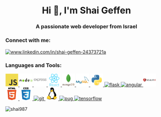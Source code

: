 <!-- ### Hi there 👋 -->

<!--
**shai987/shai987** is a ✨ _special_ ✨ repository because its `README.md` (this file) appears on your GitHub profile.

Here are some ideas to get you started:

- 🔭 I’m currently working on ...
- 🌱 I’m currently learning ...
- 👯 I’m looking to collaborate on ...
- 🤔 I’m looking for help with ...
- 💬 Ask me about ...
- 📫 How to reach me: ...
- 😄 Pronouns: ...
- ⚡ Fun fact: ...
-->
<h1 align="center">Hi 👋, I'm Shai Geffen</h1>
<h3 align="center">A passionate web developer from Israel</h3>

<h3 align="left">Connect with me:</h3>
<p align="left">
<a href="https://www.linkedin.com/in/shai-geffen-24373721a/" target="blank"><img align="center" src="https://raw.githubusercontent.com/rahuldkjain/github-profile-readme-generator/master/src/images/icons/Social/linked-in-alt.svg" alt="www.linkedin.com/in/shai-geffen-24373721a" height="30" width="40" /></a>
</p>

<h3 align="left">Languages and Tools:</h3>
 <p align="left">
                <a href="https://developer.mozilla.org/en-US/docs/Web/JavaScript" target="_blank" rel="noreferrer">
                        <img src="https://raw.githubusercontent.com/devicons/devicon/master/icons/javascript/javascript-original.svg"
                                alt="javascript" width="40" height="40" />
                </a>
                <a href="https://nodejs.org" target="_blank" rel="noreferrer"> <img
                                src="https://raw.githubusercontent.com/devicons/devicon/master/icons/nodejs/nodejs-original-wordmark.svg"
                                alt="nodejs" width="40" height="40" />
                </a>
                <a href="https://expressjs.com" target="_blank" rel="noreferrer"> <img
                                src="https://raw.githubusercontent.com/devicons/devicon/master/icons/express/express-original-wordmark.svg"
                                alt="express" width="40" height="40" />
                </a>
                <a href="https://reactjs.org/" target="_blank" rel="noreferrer"> <img
                                src="https://raw.githubusercontent.com/devicons/devicon/master/icons/react/react-original-wordmark.svg"
                                alt="react" width="40" height="40" />
                </a>
                <a href="https://www.mongodb.com/" target="_blank" rel="noreferrer"> <img
                                src="https://raw.githubusercontent.com/devicons/devicon/master/icons/mongodb/mongodb-original-wordmark.svg"
                                alt="mongodb" width="40" height="40" />
                </a>
                <a href="https://www.mysql.com/" target="_blank" rel="noreferrer"> <img
                                src="https://raw.githubusercontent.com/devicons/devicon/master/icons/mysql/mysql-original-wordmark.svg"
                                alt="mysql" width="40" height="40" />
                </a>
                </a> <a href="https://www.python.org" target="_blank" rel="noreferrer">
                        <img src="https://raw.githubusercontent.com/devicons/devicon/master/icons/python/python-original.svg"
                                alt="python" width="40" height="40" />
                </a>
                <a href="https://flask.palletsprojects.com/" target="_blank" rel="noreferrer"> <img
                                src="https://www.vectorlogo.zone/logos/pocoo_flask/pocoo_flask-icon.svg" alt="flask"
                                width="40" height="40" />
                </a>
                <a href="https://angular.io" target="_blank" rel="noreferrer"> <img
                                src="https://angular.io/assets/images/logos/angular/angular.svg" alt="angular"
                                width="40" height="40" />
                </a>
                <a href="https://angular.io" target="_blank" rel="noreferrer"> <img
                                src="https://raw.githubusercontent.com/devicons/devicon/master/icons/angularjs/angularjs-original-wordmark.svg"
                                alt="angularjs" width="40" height="40" />
                </a>
                <a href="https://www.w3.org/html/" target="_blank" rel="noreferrer">
                        <img src="https://raw.githubusercontent.com/devicons/devicon/master/icons/html5/html5-original-wordmark.svg"
                                alt="html5" width="40" height="40" />
                </a>
                <a href="https://www.w3schools.com/css/" target="_blank" rel="noreferrer"> <img
                                src="https://raw.githubusercontent.com/devicons/devicon/master/icons/css3/css3-original-wordmark.svg"
                                alt="css3" width="40" height="40" />
                </a>
                <a href="https://git-scm.com/" target="_blank" rel="noreferrer"> <img
                                src="https://www.vectorlogo.zone/logos/git-scm/git-scm-icon.svg" alt="git" width="40"
                                height="40" />
                </a>
                <a href="https://www.linux.org/" target="_blank" rel="noreferrer"> <img
                                src="https://raw.githubusercontent.com/devicons/devicon/master/icons/linux/linux-original.svg"
                                alt="linux" width="40" height="40" />
                </a>
                <a href="https://pugjs.org" target="_blank" rel="noreferrer"> <img
                                src="https://cdn.worldvectorlogo.com/logos/pug.svg" alt="pug" width="40" height="40" />
                </a>
                <a href="https://www.tensorflow.org" target="_blank" rel="noreferrer"> <img
                                src="https://www.vectorlogo.zone/logos/tensorflow/tensorflow-icon.svg" alt="tensorflow"
                                width="40" height="40" />
                </a>
        </p>

<p><img align="center" src="https://github-readme-streak-stats.herokuapp.com/?user=shai987&" alt="shai987" /></p>
